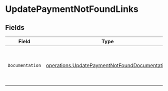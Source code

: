 # UpdatePaymentNotFoundLinks


## Fields

| Field                                                                                                          | Type                                                                                                           | Required                                                                                                       | Description                                                                                                    |
| -------------------------------------------------------------------------------------------------------------- | -------------------------------------------------------------------------------------------------------------- | -------------------------------------------------------------------------------------------------------------- | -------------------------------------------------------------------------------------------------------------- |
| `Documentation`                                                                                                | [operations.UpdatePaymentNotFoundDocumentation](../../models/operations/updatepaymentnotfounddocumentation.md) | :heavy_check_mark:                                                                                             | The URL to the generic Mollie API error handling guide.                                                        |